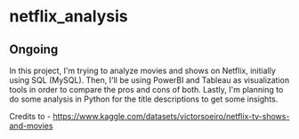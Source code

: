 # netflix_analysis

Ongoing
---
In this project, I'm trying to analyze movies and shows on Netflix, initially using SQL (MySQL).
Then, I'll be using PowerBI and Tableau as visualization tools in order to compare the pros and cons of both.
Lastly, I'm planning to do some analysis in Python for the title descriptions to get some insights.

Credits to - https://www.kaggle.com/datasets/victorsoeiro/netflix-tv-shows-and-movies
